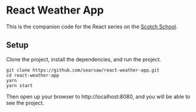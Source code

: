 # React Weather App

This is the companion code for the React series on the [Scotch School](https://school.scotch.io/).

## Setup

Clone the project, install the dependencies, and run the project.

```
git clone https://github.com/searsaw/react-weather-app.git
cd react-weather-app
yarn
yarn start
```

Then open up your browser to http://localhost:8080, and you will be able to see the project.

